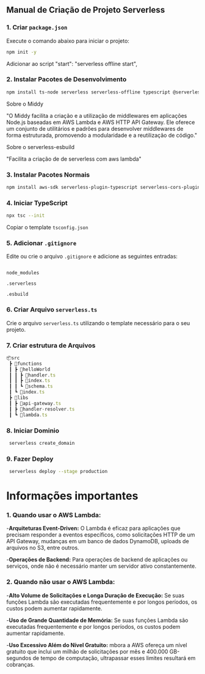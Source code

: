 ## Manual de Criação de Projeto Serverless

### 1. Criar `package.json`

Execute o comando abaixo para iniciar o projeto:

```bash
npm init -y
```

Adicionar ao script "start": "serverless offline start",

### 2. Instalar Pacotes de Desenvolvimento

```bash
npm install ts-node serverless serverless-offline typescript @serverless/typescript @types/aws-lambda serverless-esbuild serverless-domain-manager json-schema-to-ts @middy/core @middy/http-json-body-parser -D
```

Sobre o Middy

"O Middy facilita a criação e a utilização de middlewares em aplicações Node.js baseadas em AWS Lambda e AWS HTTP API Gateway. Ele oferece um conjunto de utilitários e padrões para desenvolver middlewares de forma estruturada, promovendo a modularidade e a reutilização de código."

Sobre o serverless-esbuild

"Facilita a criação de de serverless com aws lambda"

### 3. Instalar Pacotes Normais

```bash
npm install aws-sdk serverless-plugin-typescript serverless-cors-plugin
```

### 4. Iniciar TypeScript

```bash
npx tsc --init
```
Copiar o template `tsconfig.json`

### 5. Adicionar `.gitignore`

Edite ou crie o arquivo `.gitignore` e adicione as seguintes entradas:

```gitignore

node_modules

.serverless

.esbuild
```

### 6. Criar Arquivo `serverless.ts`

Crie o arquivo `serverless.ts` utilizando o template necessário para o seu projeto.

### 7. Criar estrutura de Arquivos

```javascript
📦src
 ┣ 📂functions
 ┃ ┣ 📂helloWorld
 ┃ ┃ ┣ 📜handler.ts
 ┃ ┃ ┣ 📜index.ts
 ┃ ┃ ┗ 📜schema.ts
 ┃ ┗ 📜index.ts
 ┣ 📂libs
 ┃ ┣ 📜api-gateway.ts
 ┃ ┣ 📜handler-resolver.ts
 ┃ ┗ 📜lambda.ts

```

### 8. Iniciar Dominio

```bash
 serverless create_domain
```

### 9. Fazer Deploy

```bash
 serverless deploy --stage production
```


# Informações importantes

### 1. Quando usar o AWS Lambda:

-**Arquiteturas Event-Driven:** O Lambda é eficaz para aplicações que precisam responder a eventos específicos, como solicitações HTTP de um API Gateway, mudanças em um banco de dados DynamoDB, uploads de arquivos no S3, entre outros.

-**Operações de Backend:** Para operações de backend de aplicações ou serviços, onde não é necessário manter um servidor ativo constantemente.

### 2. Quando não usar o AWS Lambda:

-**Alto Volume de Solicitações e Longa Duração de Execução:**  Se suas funções Lambda são executadas frequentemente e por longos períodos, os custos podem aumentar rapidamente.

-**Uso de Grande Quantidade de Memória:**  Se suas funções Lambda são executadas frequentemente e por longos períodos, os custos podem aumentar rapidamente.

-**Uso Excessivo Além do Nível Gratuito:**  mbora a AWS ofereça um nível gratuito que inclui um milhão de solicitações por mês e 400.000 GB-segundos de tempo de computação, ultrapassar esses limites resultará em cobranças.